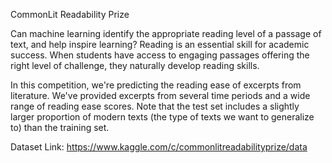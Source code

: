 CommonLit Readability Prize

Can machine learning identify the appropriate reading level of a passage of text, and help inspire learning? Reading is an essential skill for academic success. When students have access to engaging passages offering the right level of challenge, they naturally develop reading skills.

In this competition, we're predicting the reading ease of excerpts from literature. We've provided excerpts from several time periods and a wide range of reading ease scores. Note that the test set includes a slightly larger proportion of modern texts (the type of texts we want to generalize to) than the training set.

Dataset Link: https://www.kaggle.com/c/commonlitreadabilityprize/data
